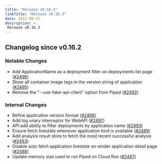 ```yaml
---
title: "Release v0.16.3"
linkTitle: "Release v0.16.3"
date: 2021-09-21
description: >
 Release v0.16.3
---
```


## Changelog since v0.16.2

### Notable Changes
* Add ApplicationName as a deployment filter on deployments list page ([#2496](https://github.com/pipe-cd/pipecd/pull/2496))
* Show all container image tags in the version string of application ([#2495](https://github.com/pipe-cd/pipecd/pull/2495))
* Remove the "--use-fake-api-client" option from Piped ([#2492](https://github.com/pipe-cd/pipecd/pull/2492))

### Internal Changes
* Refine application version format ([#2498](https://github.com/pipe-cd/pipecd/pull/2498))
* Add log unary interceptor for WebAPI ([#2497](https://github.com/pipe-cd/pipecd/pull/2497))
* API add ability to filter deployments by application name ([#2493](https://github.com/pipe-cd/pipecd/pull/2493))
* Ensure fetch livestate whenever application kind is available ([#2489](https://github.com/pipe-cd/pipecd/pull/2489))
* Add analysis result store to fetch the most recent successful analysis ([#2483](https://github.com/pipe-cd/pipecd/pull/2483))
* Disable auto fetch application livestate on render application detail page ([#2488](https://github.com/pipe-cd/pipecd/pull/2488))
* Update memory size used to run Piped on Cloud Run ([#2487](https://github.com/pipe-cd/pipecd/pull/2487))
